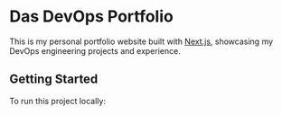 # Das DevOps Portfolio

This is my personal portfolio website built with [Next.js](https://nextjs.org), showcasing my DevOps engineering projects and experience.

## Getting Started

To run this project locally:
